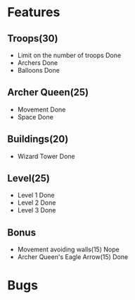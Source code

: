 # Features

## Troops(30)

- Limit on the number of troops             Done
- Archers                                   Done
- Balloons                                  Done

## Archer Queen(25)

- Movement                                  Done
- Space                                     Done

## Buildings(20)

- Wizard Tower                              Done

## Level(25)

- Level 1                                   Done
- Level 2                                   Done
- Level 3                                   Done

## Bonus

- Movement avoiding walls(15)               Nope
- Archer Queen's Eagle Arrow(15)            Done

# Bugs
